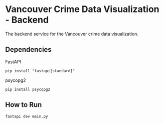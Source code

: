 # Vancouver Crime Data Visualization - Backend
The backend service for the Vancouver crime data visualization.

## Dependencies
FastAPI

    pip install "fastapi[standard]"
  
psycopg2

    pip install psycopg2

## How to Run
    fastapi dev main.py
